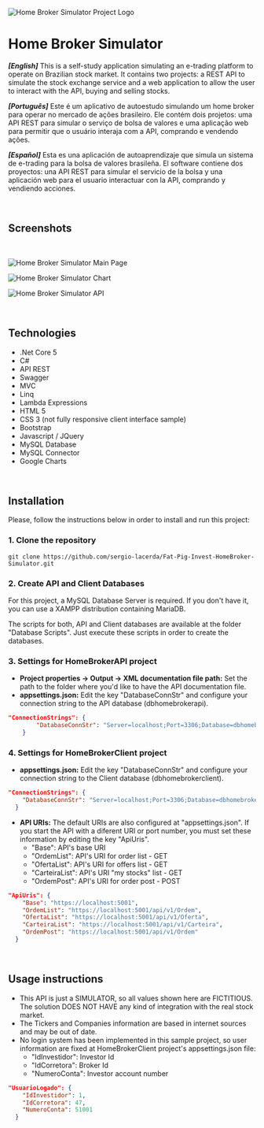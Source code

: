 ![Home Broker Simulator Project Logo](https://github.com/sergio-lacerda/2022-01-HomeBroker-Simulator/blob/master/Preview/logo.png "Home Broker Simulator Project Logo")

# Home Broker Simulator

_**[English]**_ This is a self-study application simulating an e-trading platform to operate on Brazilian stock market. It contains two projects: a REST API to simulate the stock exchange service and a web application to allow the user to interact with the API, buying and selling stocks. 

_**[Português]**_ Este é um aplicativo de autoestudo simulando um home broker para operar no mercado de ações brasileiro. Ele contém dois projetos: uma API REST para simular o serviço de bolsa de valores e uma aplicação web para permitir que o usuário interaja com a API, comprando e vendendo ações. 

_**[Español]**_ Esta es una aplicación de autoaprendizaje que simula un sistema de e-trading para la bolsa de valores brasileña. El software contiene dos proyectos: una API REST para simular el servicio de la bolsa y una aplicación web para el usuario interactuar con la API, comprando y vendiendo acciones.

<br />

## Screenshots 
<br />

![Home Broker Simulator Main Page](https://github.com/sergio-lacerda/2022-01-HomeBroker-Simulator/blob/master/Preview/index.png "Home Broker Simulator Main Page")

![Home Broker Simulator Chart](https://github.com/sergio-lacerda/2022-01-HomeBroker-Simulator/blob/master/Preview/grafico.png "Home Broker Simulator Chart")

![Home Broker Simulator API](https://github.com/sergio-lacerda/2022-01-HomeBroker-Simulator/blob/master/Preview/Swagger.png "Home Broker Simulator API")

<br />

## Technologies 

- .Net Core 5
- C#
- API REST
- Swagger
- MVC
- Linq
- Lambda Expressions
- HTML 5
- CSS 3 (not fully responsive client interface sample)
- Bootstrap
- Javascript / JQuery
- MySQL Database
- MySQL Connector
- Google Charts

<br />

## Installation

Please, follow the instructions below in order to install and run this project:

    
### 1. Clone the repository

```console
git clone https://github.com/sergio-lacerda/Fat-Pig-Invest-HomeBroker-Simulator.git
```

   
### 2. Create API and Client Databases

For this project, a MySQL Database Server is required. If you don't have it, you can use a XAMPP distribution containing MariaDB.

The scripts for both, API and Client databases are available at the folder "Database Scripts". Just execute these scripts in order to create the databases.

   
### 3. Settings for HomeBrokerAPI project

- **Project properties -> Output -> XML documentation file path:** Set the path to the folder where you'd like to have the API documentation file.
- **appsettings.json:** Edit the key "DatabaseConnStr" and configure your connection string to the API database (dbhomebrokerapi).

```json
"ConnectionStrings": {
        "DatabaseConnStr": "Server=localhost;Port=3306;Database=dbhomebrokerapi;Uid=root;Pwd=;"
    }
```

   
### 4. Settings for HomeBrokerClient project

- **appsettings.json:** Edit the key "DatabaseConnStr" and configure your connection string to the Client database (dbhomebrokerclient).

```json
"ConnectionStrings": {
    "DatabaseConnStr": "Server=localhost;Port=3306;Database=dbhomebrokerclient;Uid=root;Pwd=;"
  }
```

- **API URIs:** The default URIs are also configured at "appsettings.json". If you start the API with a diferent URI or port number, you must set these information by editing the key "ApiUris".
    - "Base": API's base URI
    - "OrdemList": API's URI for order list - GET
    - "OfertaList": API's URI for offers list - GET
    - "CarteiraList": API's URI "my stocks" list - GET
    - "OrdemPost": API's URI for order post - POST

```json
"ApiUris": {
    "Base": "https://localhost:5001",
    "OrdemList": "https://localhost:5001/api/v1/Ordem",
    "OfertaList": "https://localhost:5001/api/v1/Oferta",
    "CarteiraList": "https://localhost:5001/api/v1/Carteira",
    "OrdemPost": "https://localhost:5001/api/v1/Ordem"
  }
```

<br />

## Usage instructions

- This API is just a SIMULATOR, so all values shown here are FICTITIOUS. The solution DOES NOT HAVE any kind of integration with the real stock market.
- The Tickers and Companies information are based in internet sources and may be out of date.
- No login system has been implemented in this sample project, so user information are fixed at HomeBrokerClient project's appsettings.json file:
    - "IdInvestidor": Investor Id
    - "IdCorretora": Broker Id
    - "NumeroConta": Investor account number

```json
"UsuarioLogado": {
    "IdInvestidor": 1,
    "IdCorretora": 47,
    "NumeroConta": 51001
  }
```